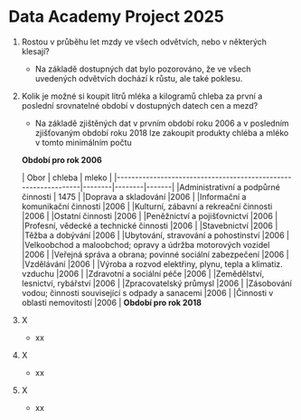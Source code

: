 # <b>Data Academy Project 2025</b>


1. Rostou v průběhu let mzdy ve všech odvětvích, nebo v některých klesají?
   - Na základě dostupných dat bylo pozorováno, že ve všech uvedených odvětvích dochází k růstu, ale také poklesu.
2. Kolik je možné si koupit litrů mléka a kilogramů chleba za první a poslední srovnatelné období v dostupných datech cen a mezd?
   - Na základě zjištěných dat v prvním období roku 2006 a v posledním zjišťovaným období roku 2018 lze zakoupit produkty chléba a mléko v tomto minimálním počtu

   <b> Období pro rok 2006 </b>
   
   |                                   Obor                         | chleba | mleko |
   |----------------------------------------------------------------|--------|--------|-------|
   |Administrativní a podpůrné činnosti                             | 1475   |
   |Doprava a skladování                                            |2006    |
   |Informační a komunikační činnosti                               |2006    |
   |Kulturní, zábavní a rekreační činnosti                          |2006    |
   |Ostatní činnosti                                                |2006    |
   |Peněžnictví a pojišťovnictví                                    |2006    |
   |Profesní, vědecké a technické činnosti                          |2006    |
   |Stavebnictví                                                    |2006    |
   |Těžba a dobývání                                                |2006    |
   |Ubytování, stravování a pohostinství                            |2006    |
   |Velkoobchod a maloobchod; opravy a údržba motorových vozidel    |2006    |
   |Veřejná správa a obrana; povinné sociální zabezpečení           |2006    |
   |Vzdělávání                                                      |2006    |
   |Výroba a rozvod elektřiny, plynu, tepla a klimatiz. vzduchu     |2006    |
   |Zdravotní a sociální péče                                       |2006    |
   |Zemědělství, lesnictví, rybářství                               |2006    |
   |Zpracovatelský průmysl                                          |2006    |
   |Zásobování vodou; činnosti související s odpady a sanacemi      |2006    |
   |Činnosti v oblasti nemovitostí                                  |2006    |
  <b> Období pro rok 2018 </b>

3. X
   - xx
4. X
   - xx
5. X
   - xx
